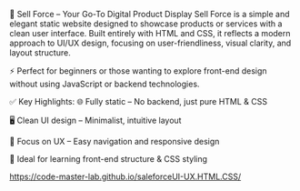🔹 Sell Force – Your Go-To Digital Product Display
Sell Force is a simple and elegant static website designed to showcase products or services with a clean user interface. Built entirely with HTML and CSS, it reflects a modern approach to UI/UX design, focusing on user-friendliness, visual clarity, and layout structure.

⚡ Perfect for beginners or those wanting to explore front-end design without using JavaScript or backend technologies.

✅ Key Highlights:
🌐 Fully static – No backend, just pure HTML & CSS

🖥️ Clean UI design – Minimalist, intuitive layout

🎯 Focus on UX – Easy navigation and responsive design

📁 Ideal for learning front-end structure & CSS styling

https://code-master-lab.github.io/saleforceUI-UX.HTML.CSS/
